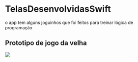 # TelasDesenvolvidasSwift
 o app tem alguns joguinhos que foi feitos para treinar lógica de programação
 <h2>Prototipo de jogo da velha</h2>
<img src="docs.google.com/uc?id=1VogX02lCsnafInWkryQPoAkvsirJKcaD" />
